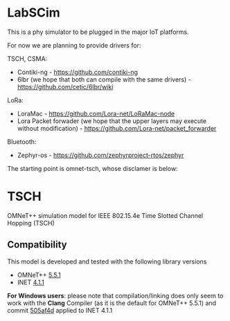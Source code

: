 # LabSCim

This is a phy simulator to be plugged in the major IoT platforms. 

For now we are planning to provide drivers for:

TSCH, CSMA:

* Contiki-ng - https://github.com/contiki-ng
* 6lbr (we hope that both can compile with the same drivers) - https://github.com/cetic/6lbr/wiki

LoRa:

* LoraMac - https://github.com/Lora-net/LoRaMac-node
* Lora Packet forwader (we hope that the upper layers may execute without modification) - https://github.com/Lora-net/packet_forwarder

Bluetooth:

* Zephyr-os - https://github.com/zephyrproject-rtos/zephyr

The starting point is omnet-tsch, whose disclamer is below:

# TSCH

OMNeT++ simulation model for IEEE 802.15.4e Time Slotted Channel Hopping (TSCH)

## Compatibility

This model is developed and tested with the following library versions

*  OMNeT++ [5.5.1](https://omnetpp.org/software/2019/05/31/omnet-5-5-released.html)
*  INET [4.1.1](https://github.com/inet-framework/inet/blob/v4.1.1/WHATSNEW)

**For Windows users**: please note that compilation/linking does only seem to work with the **Clang** Compiler (as it is the default for OMNeT++ 5.5.1) and commit [505af4d](https://github.com/inet-framework/inet/commit/505af4d10f32d0a3aa505dabbe1ed68bdbb2a6da) applied to INET 4.1.1
